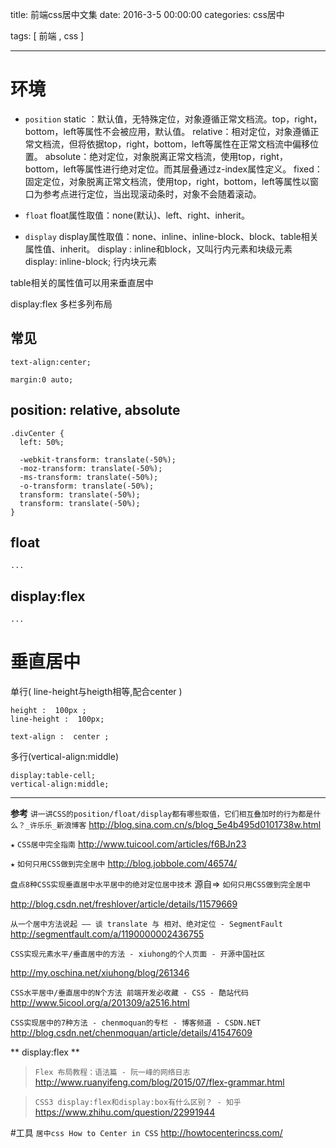 title: 前端css居中文集
date: 2016-3-5 00:00:00
categories:   css居中


tags: [ 前端 , css ]


---
# 环境
* `position`
static ：默认值，无特殊定位，对象遵循正常文档流。top，right，bottom，left等属性不会被应用，默认值。
relative：相对定位，对象遵循正常文档流，但将依据top，right，bottom，left等属性在正常文档流中偏移位置。
absolute：绝对定位，对象脱离正常文档流，使用top，right，bottom，left等属性进行绝对定位。而其层叠通过z-index属性定义。
fixed：固定定位，对象脱离正常文档流，使用top，right，bottom，left等属性以窗口为参考点进行定位，当出现滚动条时，对象不会随着滚动。


* `float`
float属性取值：none(默认)、left、right、inherit。


* `display`
display属性取值：none、inline、inline-block、block、table相关属性值、inherit。
display :   inline和block，又叫行内元素和块级元素
display: inline-block; 行内块元素

table相关的属性值可以用来垂直居中

display:flex 多栏多列布局



## 常见
`text-align:center;`

` margin:0 auto; `   


## position: relative,  absolute  

```
.divCenter {
  left: 50%;
 
  -webkit-transform: translate(-50%);
  -moz-transform: translate(-50%);
  -ms-transform: translate(-50%);
  -o-transform: translate(-50%);
  transform: translate(-50%);
  transform: translate(-50%);
}
```


##  float
```
...
```


## display:flex
```
...
```


# 垂直居中
单行( line-height与heigth相等,配合center )
```
height :  100px ;
line-height :  100px;

text-align :  center ;

```
多行(vertical-align:middle)
```
display:table-cell;
vertical-align:middle;

```


---
**参考**
`讲一讲CSS的position/float/display都有哪些取值，它们相互叠加时的行为都是什么？_许乐乐_新浪博客`
http://blog.sina.com.cn/s/blog_5e4b495d0101738w.html


` ★ `  `CSS居中完全指南`
http://www.tuicool.com/articles/f6BJn23


` ★ ` `如何只用CSS做到完全居中`
http://blog.jobbole.com/46574/



`盘点8种CSS实现垂直居中水平居中的绝对定位居中技术`  源自=>  `如何只用CSS做到完全居中`

http://blog.csdn.net/freshlover/article/details/11579669


`从一个居中方法说起 —— 谈 translate 与 相对、绝对定位 - SegmentFault`
http://segmentfault.com/a/1190000002436755


`CSS实现元素水平/垂直居中的方法 - xiuhong的个人页面 - 开源中国社区`

http://my.oschina.net/xiuhong/blog/261346


 `CSS水平居中/垂直居中的N个方法 前端开发必收藏 - CSS - 酷站代码`
http://www.5icool.org/a/201309/a2516.html


`CSS实现居中的7种方法 - chenmoquan的专栏 - 博客频道 - CSDN.NET`
http://blog.csdn.net/chenmoquan/article/details/41547609


** display:flex **
> `Flex 布局教程：语法篇 - 阮一峰的网络日志`
http://www.ruanyifeng.com/blog/2015/07/flex-grammar.html


> `CSS3 display:flex和display:box有什么区别？ - 知乎`
https://www.zhihu.com/question/22991944


#工具 
`居中css How to Center in CSS`
http://howtocenterincss.com/


<!-- more -->
